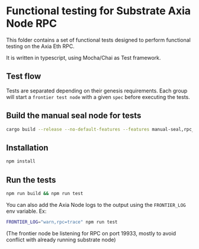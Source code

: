 # Functional testing for Substrate Axia Node RPC

This folder contains a set of functional tests designed to perform functional testing on the Axia Eth RPC.

It is written in typescript, using Mocha/Chai as Test framework.

## Test flow

Tests are separated depending on their genesis requirements.
Each group will start a `frontier test node` with a given `spec` before executing the tests.

## Build the manual seal node for tests

```bash
cargo build --release --no-default-features --features manual-seal,rpc_binary_search_estimate
```

## Installation

```bash
npm install
```

## Run the tests

```bash
npm run build && npm run test
```

You can also add the Axia Node logs to the output using the `FRONTIER_LOG` env variable. Ex:

```bash
FRONTIER_LOG="warn,rpc=trace" npm run test
```

(The frontier node be listening for RPC on port 19933, mostly to avoid conflict with already running substrate node)
